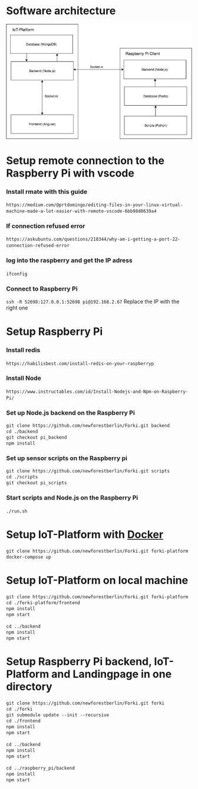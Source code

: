 # Software architecture
![architecture](https://raw.githubusercontent.com/newforestberlin/Forki/develope/architecture.png?token=AKFFFIWQEGF3FIDDUI45W5K5K2O7W)

# Setup remote connection to the Raspberry Pi with vscode
### Install rmate with this guide
`https://medium.com/@prtdomingo/editing-files-in-your-linux-virtual-machine-made-a-lot-easier-with-remote-vscode-6bb98d0639a4`

### If connection refused error
`https://askubuntu.com/questions/218344/why-am-i-getting-a-port-22-connection-refused-error`

### log into the raspberry and get the IP adress
`ifconfig`

### Connect to Raspberry Pi
`ssh -R 52698:127.0.0.1:52698 pi@192.168.2.67`
Replace the IP with the right one

# Setup Raspberry Pi
### Install redis
`https://habilisbest.com/install-redis-on-your-raspberryp`

### Install Node
`https://www.instructables.com/id/Install-Nodejs-and-Npm-on-Raspberry-Pi/`

### Set up Node.js backend on the Raspberry Pi
```
git clone https://github.com/newforestberlin/Forki.git backend
cd ./backend
git checkout pi_backend
npm install
```

### Set up sensor scripts on the Raspberry pi
```
git clone https://github.com/newforestberlin/Forki.git scripts 
cd ./scripts 
git checkout pi_scripts
```
### Start scripts and Node.js on the Raspberry Pi
`./run.sh`

# Setup IoT-Platform with [Docker](https://hub.docker.com/editions/community/docker-ce-desktop-mac)
```
git clone https://github.com/newforestberlin/Forki.git forki-platform
docker-compose up
```

# Setup IoT-Platform on local machine
```
git clone https://github.com/newforestberlin/Forki.git forki-platform 
cd ./forki-platform/frontend
npm install
npm start

cd ../backend
npm install
npm start
```

# Setup Raspberry Pi backend, IoT-Platform and Landingpage in one directory
```
git clone https://github.com/newforestberlin/Forki.git forki
cd ./forki
git submodule update --init --recursive
cd ./frontend
npm install
npm start

cd ../backend
npm install
npm start

cd ../raspberry_pi/backend
npm install
npm start
```